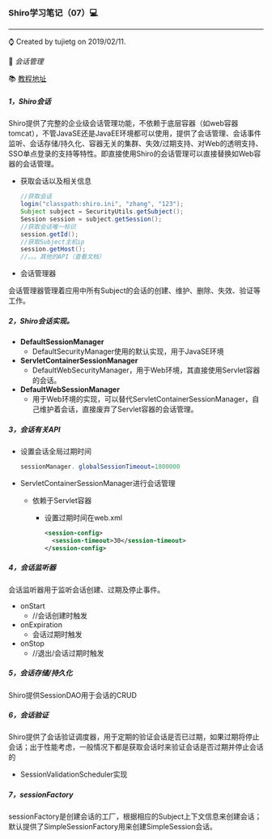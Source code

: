 ### Shiro学习笔记（07）💻

---

⌚️ Created by tujietg on 2019/02/11.

🐘 *会话管理*

📚 [教程地址](https://jinnianshilongnian.iteye.com/blog/2018398)

##### 1，Shiro会话

Shiro提供了完整的企业级会话管理功能，不依赖于底层容器（如web容器tomcat），不管JavaSE还是JavaEE环境都可以使用，提供了会话管理、会话事件监听、会话存储/持久化、容器无关的集群、失效/过期支持、对Web的透明支持、SSO单点登录的支持等特性。即直接使用Shiro的会话管理可以直接替换如Web容器的会话管理。

- 获取会话以及相关信息

  ````java
  //获取会话
  login("classpath:shiro.ini", "zhang", "123");  
  Subject subject = SecurityUtils.getSubject();  
  Session session = subject.getSession();   
  //获取会话唯一标识
  session.getId();  
  //获取Subject主机ip
  session.getHost();  
  //。。。其他的API（查看文档）
  ````

- 会话管理器

会话管理器管理着应用中所有Subject的会话的创建、维护、删除、失效、验证等工作。

##### 2，Shiro会话实现。

- **DefaultSessionManager**
  - DefaultSecurityManager使用的默认实现，用于JavaSE环境
- **ServletContainerSessionManager**
  - DefaultWebSecurityManager，用于Web环境，其直接使用Servlet容器的会话。
- **DefaultWebSessionManager**
  - 用于Web环境的实现，可以替代ServletContainerSessionManager，自己维护着会话，直接废弃了Servlet容器的会话管理。

##### 3，会话有关API

- 设置会话全局过期时间

  ````java
  sessionManager. globalSessionTimeout=1800000 
  ````

- ServletContainerSessionManager进行会话管理

  - 依赖于Servlet容器

    - 设置过期时间在web.xml

      ```xml
      <session-config>  
        <session-timeout>30</session-timeout>  
      </session-config>  
      ```


##### 4，会话监听器

会话监听器用于监听会话创建、过期及停止事件。

- onStart
  - //会话创建时触发  
- onExpiration
  - 会话过期时触发  
- onStop
  - //退出/会话过期时触发  

##### 5，会话存储/持久化 

Shiro提供SessionDAO用于会话的CRUD

##### 6，会话验证

Shiro提供了会话验证调度器，用于定期的验证会话是否已过期，如果过期将停止会话；出于性能考虑，一般情况下都是获取会话时来验证会话是否过期并停止会话的

- SessionValidationScheduler实现

##### 7，sessionFactory

sessionFactory是创建会话的工厂，根据相应的Subject上下文信息来创建会话；默认提供了SimpleSessionFactory用来创建SimpleSession会话。







